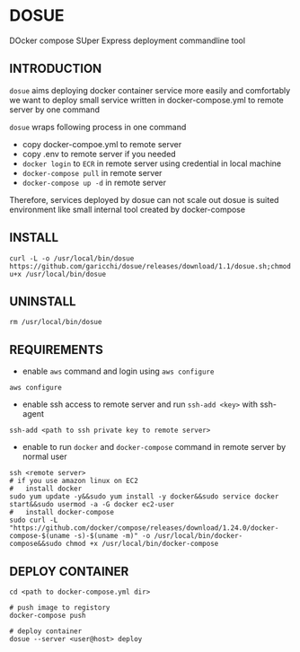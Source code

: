 # DOSUE
DOcker compose SUper Express deployment commandline tool

## INTRODUCTION
`dosue` aims deploying docker container service more easily and comfortably
we want to deploy small service written in docker-compose.yml to remote server by one command

`dosue` wraps following process in one command
- copy docker-compoe.yml to remote server
- copy .env to remote server if you needed
- `docker login` to `ECR` in remote server using credential in local machine
- `docker-compose pull` in remote server
- `docker-compose up -d` in remote server

Therefore, services deployed by dosue can not scale out
dosue is suited environment like small internal tool created by docker-compose

## INSTALL
```
curl -L -o /usr/local/bin/dosue https://github.com/garicchi/dosue/releases/download/1.1/dosue.sh;chmod u+x /usr/local/bin/dosue
```

## UNINSTALL
```
rm /usr/local/bin/dosue
```

## REQUIREMENTS
- enable `aws` command and login using `aws configure`
```
aws configure
```
- enable ssh access to remote server and run `ssh-add <key>` with ssh-agent
```
ssh-add <path to ssh private key to remote server>
```
- enable to run `docker` and `docker-compose` command in remote server by normal user
```
ssh <remote server>
# if you use amazon linux on EC2
#   install docker
sudo yum update -y&&sudo yum install -y docker&&sudo service docker start&&sudo usermod -a -G docker ec2-user
#   install docker-compose
sudo curl -L "https://github.com/docker/compose/releases/download/1.24.0/docker-compose-$(uname -s)-$(uname -m)" -o /usr/local/bin/docker-compose&&sudo chmod +x /usr/local/bin/docker-compose

```

## DEPLOY CONTAINER

```
cd <path to docker-compose.yml dir>

# push image to registory
docker-compose push

# deploy container
dosue --server <user@host> deploy
```
